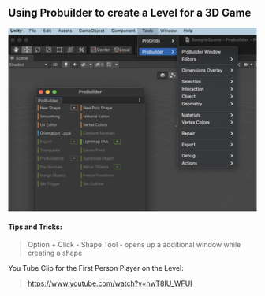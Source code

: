## Using Probuilder to create a Level for a 3D Game


![UNITY IDE Probuilder](https://github.com/aveekroy/unity-probuilder/blob/main/Images/PB.jpg)

#### Tips and Tricks:

> Option + Click - Shape Tool - opens up a additional window while creating a shape

You Tube Clip for the First Person Player on the Level:

> https://www.youtube.com/watch?v=hwT8IU_WFUI
